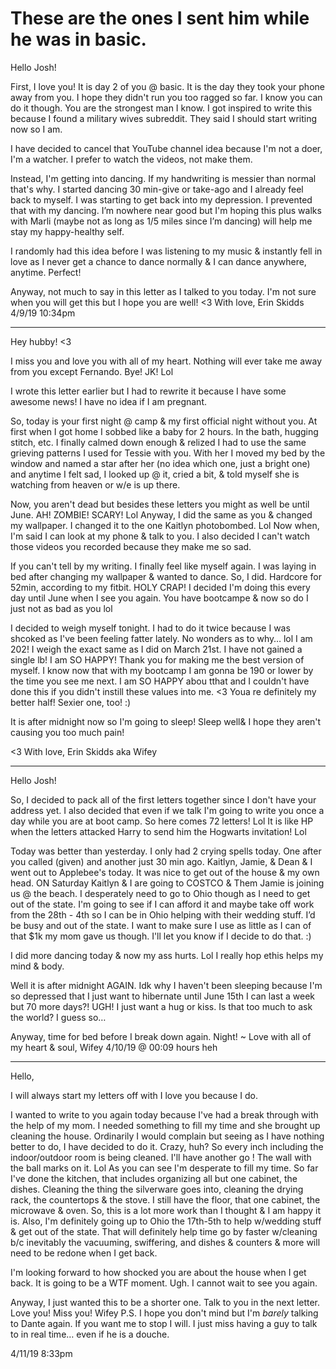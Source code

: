 # These are the ones I sent him while he was in basic.
Hello Josh!

First, I love you! It is day 2 of you @ basic. It is the day they took your phone away from you. I hope they didn't run you too ragged so far. I know you can do it though. You are the strongest man I know. I got inspired to write this because I found a military wives subreddit. They said I should start writing now so I am.

I have decided to cancel that YouTube channel idea because I'm not a doer, I'm a watcher. I prefer to watch the videos, not make them.

Instead, I'm getting into dancing. If my handwriting is messier than normal that's why. I started dancing 30 min-give or take-ago and I already feel back to myself. I was starting to get back into my depression. I prevented that with my dancing. I’m nowhere near good but I'm hoping this plus walks with Marli (maybe not as long as 1/5 miles since I’m dancing) will help me stay my happy-healthy self.

I randomly had this idea before I was listening to my music & instantly fell in love as I never get a chance to dance normally & I can dance anywhere, anytime. Perfect!

Anyway, not much to say in this letter as I talked to you today. I'm not sure when you will get this but I hope you are well!
<3 With love,
Erin Skidds
4/9/19
10:34pm

---

Hey hubby! <3

I miss you and love you with all of my heart. Nothing will ever take me away from you except Fernando. Bye! JK! Lol

I wrote this letter earlier but I had to rewrite it because I have some awesome news! I have no idea if I am pregnant.

So, today is your first night @ camp & my first official night without you. At first when I got home I sobbed like a baby for 2 hours. In the bath, hugging stitch, etc. I finally calmed down enough & relized I had to use the same grieving patterns I used for Tessie with you. With her I moved my bed by the window and named a star after her (no idea which one, just a bright one) and anytime I felt sad, I looked up @ it, cried a bit, & told myself she is watching from heaven or w/e is up there.

Now, you aren't dead but besides these letters you might as well be until June. AH! ZOMBIE! SCARY! Lol Anyway, I did the same as you & changed my wallpaper. I changed it to the one Kaitlyn photobombed. Lol Now when, I'm said I can look at my phone & talk to you. I also decided I can't watch those videos you recorded because they make me so sad.

If you can't tell by my writing. I finally feel like myself again. I was laying in bed after changing my wallpaper & wanted to dance. So, I did. Hardcore for 52min, according to my fitbit. HOLY CRAP! I decided I'm doing this every day until June when I see you again. You have bootcampe & now so do I just not as bad as you lol

I decided to weigh myself tonight. I had to do it twice because I was shcoked as I've been feeling fatter lately. No wonders as to why… lol I am 202! I weigh the exact same as I did on March 21st. I have not gained a single lb! I am SO HAPPY! Thank you for making me the best version of myself. I know now that with my bootcamp I am gonna be 190 or lower by the time you see me next. I am SO HAPPY abou tthat and I couldn't have done this if you didn't instill these values into me. <3 Youa re definitely my better half! Sexier one, too! :)

It is after midnight now so I'm going to sleep! Sleep well& I hope they aren't causing you too much pain!

<3 With love,
Erin Skidds aka Wifey

---

Hello Josh!

So, I decided to pack all of the first letters together since I don't have your address yet. I also decided that even if we talk I'm going to write you once a day while you are at boot camp. So here comes 72 letters! Lol It is like HP when the letters attacked Harry to send him the Hogwarts invitation! Lol

Today was better than yesterday. I only had 2 crying spells today. One after you called (given) and another just 30 min ago. Kaitlyn, Jamie, & Dean & I went out to Applebee's today. It was nice to get out of the house & my own head. ON Saturday Kaitlyn & I are going to COSTCO & Them Jamie is joining us @ the beach. I desperately need to go to Ohio though as I need to get out of the state. I'm going to see if I can afford it and maybe take off work from the 28th - 4th so I can be in Ohio helping with their wedding stuff. I’d be busy and out of the state. I want to make sure I use as little as I can of that $1k my mom gave us though. I'll let you know if I decide to do that. :)

I did more dancing today & now my ass hurts. Lol I really hop ethis helps my mind & body.

Well it is after midnight AGAIN. Idk why I haven't been sleeping because I'm so depressed that I just want to hibernate until June 15th I can last a week but 70 more days?! UGH! I just want a hug or kiss. Is that too much to ask the world? I guess so…

Anyway, time for bed before I break down again. Night!
~ Love with all of my heart & soul,
Wifey
4/10/19 @ 00:09 hours heh

---

Hello,

I will always start my letters off with I love you because I do.

I wanted to write to you again today because I've had a break through with the help of my mom. I needed something to fill my time and she brought up cleaning the house. Ordinarily I would complain but seeing as I have nothing better to do, I have decided to do it. Crazy, huh? So every inch including the indoor/outdoor room is being cleaned. I'll have another go ! The wall with the ball marks on it. Lol As you can see I'm desperate to fill my time. So far I've done the kitchen, that includes organizing all but one cabinet, the dishes. Cleaning the thing the silverware goes into, cleaning the drying rack, the countertops & the stove. I still have the floor, that one cabinet, the microwave & oven. So, this is a lot more work than I thought & I am happy it is. Also, I'm definitely going up to Ohio the 17th-5th to help w/wedding stuff & get out of the state. That will definitely help time go by faster w/cleaning b/c inevitably the vacuuming, swiffering, and dishes & counters & more will need to be redone when I get back.

I'm looking forward to how shocked you are about the house when I get back. It is going to be a WTF moment. Ugh. I cannot wait to see you again.

Anyway, I just wanted this to be a shorter one. Talk to you in the next letter.
Love you! Miss you!
Wifey
P.S. I hope you don't mind but I'm *barely* talking to Dante again. If you want me to stop I will. I just miss having a guy to talk to in real time… even if he is a douche.

4/11/19
8:33pm
